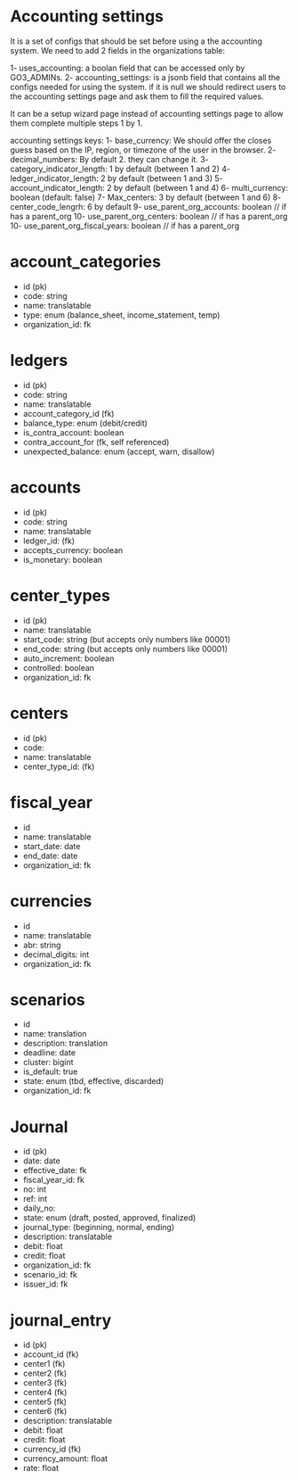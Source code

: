 # Accounting settings 
It is a set of configs that should be set before using a the accounting system. We need to add 2 fields in the organizations table:

1- uses_accounting: a boolan field that can be accessed only by GO3_ADMINs.
2- accounting_settings: is a jsonb field that contains all the configs needed for using the system. if it is null we should redirect users to the accounting settings page and ask them to fill the required values. 

It can be a setup wizard page instead of accounting settings page to allow them complete multiple steps 1 by 1.

accounting settings keys: 
1- base_currency: We should offer the closes guess based on the IP, region, or timezone of the user in the browser. 
2- decimal_numbers: By default 2. they can change it. 
3- category_indicator_length: 1 by default (between 1 and 2)
4- ledger_indicator_length: 2 by default (between 1 and 3)
5- account_indicator_length: 2 by default (between 1 and 4)
6- multi_currency: boolean (default: false)
7- Max_centers: 3 by default (between 1 and 6)
8- center_code_lengrh: 6 by default
9- use_parent_org_accounts: boolean // if has a parent_org
10- use_parent_org_centers: boolean // if has a parent_org
10- use_parent_org_fiscal_years: boolean // if has a parent_org

# account_categories
- id (pk)
- code: string
- name: translatable
- type: enum (balance_sheet, income_statement, temp)
- organization_id: fk

# ledgers
- id (pk)
- code: string
- name: translatable
- account_category_id (fk)
- balance_type: enum (debit/credit)
- is_contra_account: boolean
- contra_account_for (fk, self referenced)
- unexpected_balance: enum (accept, warn, disallow)

# accounts
- id (pk)
- code: string
- name: translatable
- ledger_id: (fk)
- accepts_currency: boolean 
- is_monetary: boolean

# center_types
- id (pk)
- name: translatable
- start_code: string (but accepts only numbers like 00001)
- end_code: string (but accepts only numbers like 00001)
- auto_increment: boolean
- controlled: boolean
- organization_id: fk

# centers
- id (pk)
- code:
- name: translatable
- center_type_id: (fk)

# fiscal_year
- id
- name: translatable
- start_date: date
- end_date: date
- organization_id: fk

# currencies
- id
- name: translatable
- abr: string
- decimal_digits: int
- organization_id: fk

# scenarios
- id
- name: translation
- description: translation
- deadline: date
- cluster: bigint
- is_default: true
- state: enum (tbd, effective, discarded)
- organization_id: fk

# Journal
- id (pk)
- date: date
- effective_date: fk
- fiscal_year_id: fk
- no: int 
- ref: int 
- daily_no: 
- state: enum (draft, posted, approved, finalized)
- journal_type: (beginning, normal, ending)
- description: translatable
- debit: float
- credit: float
- organization_id: fk
- scenario_id: fk
- issuer_id: fk

# journal_entry
- id (pk)
- account_id (fk)
- center1 (fk)
- center2 (fk)
- center3 (fk)
- center4 (fk)
- center5 (fk)
- center6 (fk)
- description: translatable
- debit: float
- credit: float
- currency_id (fk)
- currency_amount: float
- rate: float
